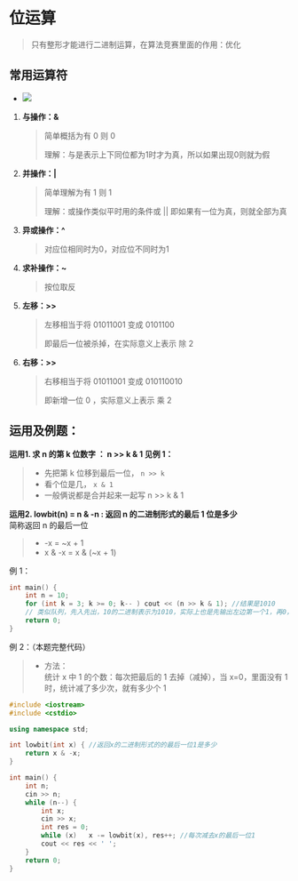 # 位运算

> 只有整形才能进行二进制运算，在算法竞赛里面的作用：优化

## 常用运算符

- ![](https://gitee.com/constsheng/imgcurl/raw/master/img/20210309082124.png)

1. **与操作：&**

   > 简单概括为有 0 则 0
   >
   > 理解：与是表示上下同位都为1时才为真，所以如果出现0则就为假

2. **并操作：|**

   > 简单理解为有 1 则 1
   >
   > 理解：或操作类似平时用的条件或 || 即如果有一位为真，则就全部为真

3. **异或操作：^**

   > 对应位相同时为0，对应位不同时为1

4. **求补操作：~**

   > 按位取反

5. **左移：>>**

   > 左移相当于将 01011001 变成 0101100 
   >
   > 即最后一位被杀掉，在实际意义上表示 除 2

6. **右移：>>**

   > 右移相当于将 01011001 变成 010110010
   >
   > 即新增一位 0 ，实际意义上表示 乘 2

   

## 运用及例题：

**运用1. 求 n 的第 k 位数字 ： n >> k & 1 见例 1：**

> *   先把第 k 位移到最后一位， `n >> k`
> *   看个位是几， `x & 1`
> *   一般俩说都是合并起来一起写 n >> k & 1

**运用2. lowbit(n) = n & -n : 返回 n 的二进制形式的最后 1 位是多少**  
简称返回 n 的最后一位

> *   -x = ~x + 1
> *   x & -x = x & (~x + 1)

例 1：

```cpp
int main() {
    int n = 10;
    for (int k = 3; k >= 0; k-- ) cout << (n >> k & 1); //结果是1010
    // 类似队列，先入先出，10的二进制表示为1010，实际上也是先输出左边第一个1，再0，再1，再0
    return 0;
}
```

例 2：（本题完整代码）

> *   方法：  
>     统计 x 中 1 的个数：每次把最后的 1 去掉（减掉），当 x=0，里面没有 1 时，统计减了多少次，就有多少个 1

```cpp
#include <iostream>
#include <cstdio>

using namespace std;

int lowbit(int x) { //返回x的二进制形式的的最后一位1是多少
    return x & -x;
}

int main() {
    int n;
    cin >> n;
    while (n--) {
        int x;
        cin >> x;
        int res = 0;
        while (x)   x -= lowbit(x), res++; //每次减去x的最后一位1
        cout << res << ' ';
    }
    return 0;
}
```